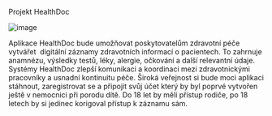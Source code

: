 Projekt HealthDoc

![image](https://github.com/user-attachments/assets/9724e271-ffac-4ea6-ab22-4910d7e40a67)


Aplikace HealthDoc bude umožňovat poskytovatelům zdravotní péče vytvářet  digitální záznamy zdravotních informací o pacientech. To zahrnuje anamnézu, výsledky testů, léky, alergie, očkování a další relevantní údaje. Systémy HealthDoc zlepší komunikaci a koordinaci mezi zdravotnickými pracovníky a usnadní kontinuitu péče.
Široká veřejnost si bude moci aplikaci stáhnout, zaregistrovat se a připojit svůj účet který by byl poprvé vytvořen ještě v nemocnici při porodu dítě. Do 18 let by měli přístup rodiče, po 18 letech by si jedinec korigoval přístup k záznamu sám.
